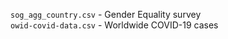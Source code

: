`sog_agg_country.csv` - Gender Equality survey<br>
`owid-covid-data.csv` - Worldwide COVID-19 cases
